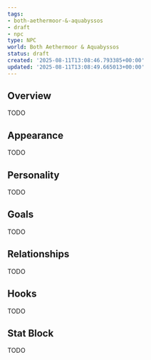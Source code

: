 ```yaml
---
tags:
- both-aethermoor-&-aquabyssos
- draft
- npc
type: NPC
world: Both Aethermoor & Aquabyssos
status: draft
created: '2025-08-11T13:08:46.793385+00:00'
updated: '2025-08-11T13:08:49.665013+00:00'
---
```




## Overview

TODO
## Appearance

TODO
## Personality

TODO
## Goals

TODO
## Relationships

TODO
## Hooks

TODO
## Stat Block

TODO
